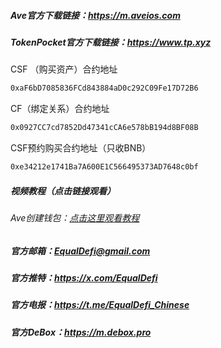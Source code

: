 ##### Ave官方下载链接：<a target="_blank" href="https://m.aveios.com">https://m.aveios.com</a>
##### TokenPocket官方下载链接：<a target="_blank" href="https://www.tp.xyz/">https://www.tp.xyz</a>

CSF （购买资产）合约地址
```bash
0xaF6bD7085836FCd843884aD0c292C09Fe17D72B6
```
CF（绑定关系）合约地址
```bash
0x0927CC7cd7852Dd47341cCA6e578bB194d8BF08B
```
CSF预约购买合约地址（只收BNB）
```bash
0xe34212e1741Ba7A600E1C566495373AD7648c0bf
```
##### 视频教程（点击链接观看）
###### Ave创建钱包：<a target="_blank" href="https://equaldefi.oss-cn-hongkong.aliyuncs.com/video/Ave_Create_Wallet.mp4?Expires=1745159737&OSSAccessKeyId=TMP.3KrCy2XPJk6XhzPL2Q4p4TPUDwotHrLQEBTK4GaQG6LChdz6ZywiAfpvKiABj8hAjpnSJDLmAhd5bWH1K6nJ2Pf23bLQgB&Signature=Wx3e6KM8XLBifm9S0e686D%2BtUTk%3D">点击这里观看教程</a>


##### 官方邮箱：<a target="_blank" href="mailto:EqualDefi@gmail.com">EqualDefi@gmail.com</a>
##### 官方推特：<a target="_blank" href="https://x.com/EqualDefi">https://x.com/EqualDefi</a>
##### 官方电报：<a target="_blank" href="https://t.me/EqualDefi_Chinese">https://t.me/EqualDefi_Chinese</a>
##### 官方DeBox：<a target="_blank" href="https://m.debox.pro/group?id=660vqhfo&code=32wflxk6">https://m.debox.pro</a>

